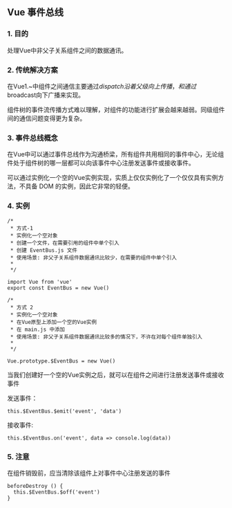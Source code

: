 ## Vue 事件总线

### 1. 目的
处理Vue中非父子关系组件之间的数据通讯。

### 2. 传统解决方案
在Vue1.~中组件之间通信主要通过$dispatch沿着父级向上传播，和通过$broadcast向下广播来实现。

组件树的事件流传播方式难以理解，对组件的功能进行扩展会越来越弱。同级组件间的通信问题变得更为复杂。

### 3. 事件总线概念
在Vue中可以通过事件总线作为沟通桥梁，所有组件共用相同的事件中心，无论组件处于组件树的哪一层都可以向该事件中心注册发送事件或接收事件。

可以通过实例化一个空的Vue实例实现，实质上仅仅实例化了一个仅仅具有实例方法，不具备 DOM 的实例，因此它非常的轻便。

### 4. 实例
```
/*
 * 方式-1
 * 实例化一个空对象
 * 创建一个文件，在需要引用的组件中单个引入
 * 创建 EventBus.js 文件
 * 使用场景: 非父子关系组件数据通讯比较少，在需要的组件中单个引入
 *
 */

import Vue from 'vue'
export const EventBus = new Vue()

```
```
/* 
 * 方式 2
 * 实例化一个空对象
 * 在Vue原型上添加一个空的Vue实例
 * 在 main.js 中添加
 * 使用场景: 非父子关系组件数据通讯比较多的情况下，不许在对每个组件单独引入
 *
 */

Vue.prototype.$EventBus = new Vue()
```

当我们创建好一个空的Vue实例之后，就可以在组件之间进行注册发送事件或接收事件

发送事件：
```
this.$EventBus.$emit('event', 'data')
```

接收事件:
```
this.$EventBus.on('event', data => console.log(data))
```

### 5. 注意
在组件销毁前，应当清除该组件上对事件中心注册发送的事件
```
beforeDestroy () {
  this.$EventBus.$off('event')
}
```

